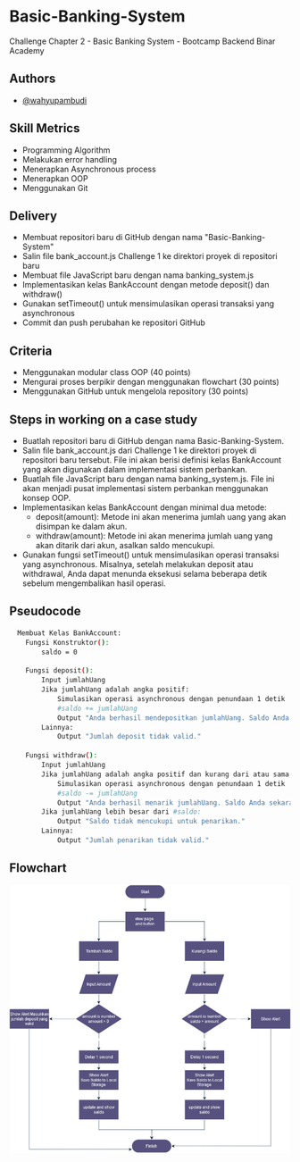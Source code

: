 
# Basic-Banking-System

Challenge Chapter 2 - Basic Banking System - Bootcamp Backend Binar Academy
## Authors

- [@wahyupambudi](https://www.github.com/wahyupambudi)


## Skill Metrics

- Programming Algorithm
- Melakukan error handling
- Menerapkan Asynchronous process
- Menerapkan OOP
- Menggunakan Git


## Delivery

- Membuat repositori baru di GitHub dengan nama "Basic-Banking-System"
- Salin file bank_account.js Challenge 1 ke direktori proyek di repositori baru
- Membuat file JavaScript baru dengan nama banking_system.js
- Implementasikan kelas BankAccount dengan metode deposit() dan withdraw()
- Gunakan setTimeout() untuk mensimulasikan operasi transaksi yang asynchronous
- Commit dan push perubahan ke repositori GitHub 

## Criteria

- Menggunakan modular class OOP (40 points)
- Mengurai proses berpikir dengan menggunakan flowchart (30 points)
- Menggunakan GitHub untuk mengelola repository (30 points)

## Steps in working on a case study

- Buatlah repositori baru di GitHub dengan nama Basic-Banking-System.
- Salin file bank_account.js dari Challenge 1 ke direktori proyek di repositori baru tersebut. File ini akan berisi definisi kelas BankAccount yang akan digunakan dalam implementasi sistem perbankan.
- Buatlah file JavaScript baru dengan nama banking_system.js. File ini akan menjadi pusat implementasi sistem perbankan menggunakan konsep OOP.
- Implementasikan kelas BankAccount dengan minimal dua metode: 
  - deposit(amount): Metode ini akan menerima jumlah uang yang akan disimpan ke dalam akun.
  - withdraw(amount): Metode ini akan menerima jumlah uang yang akan ditarik dari akun, asalkan saldo mencukupi.
- Gunakan fungsi setTimeout() untuk mensimulasikan operasi transaksi yang asynchronous. Misalnya, setelah melakukan deposit atau withdrawal, Anda dapat menunda eksekusi selama beberapa detik sebelum mengembalikan hasil operasi.

## Pseudocode
```bash
  Membuat Kelas BankAccount:
    Fungsi Konstruktor():
        saldo = 0

    Fungsi deposit():
        Input jumlahUang
        Jika jumlahUang adalah angka positif:
            Simulasikan operasi asynchronous dengan penundaan 1 detik
            #saldo += jumlahUang
            Output "Anda berhasil mendepositkan jumlahUang. Saldo Anda sekarang: #saldo"
        Lainnya:
            Output "Jumlah deposit tidak valid."

    Fungsi withdraw():
        Input jumlahUang
        Jika jumlahUang adalah angka positif dan kurang dari atau sama dengan #saldo:
            Simulasikan operasi asynchronous dengan penundaan 1 detik
            #saldo -= jumlahUang
            Output "Anda berhasil menarik jumlahUang. Saldo Anda sekarang: #saldo"
        Jika jumlahUang lebih besar dari #saldo:
            Output "Saldo tidak mencukupi untuk penarikan."
        Lainnya:
            Output "Jumlah penarikan tidak valid."
```
    

## Flowchart

![App Screenshot](Flowchart.jpg)

